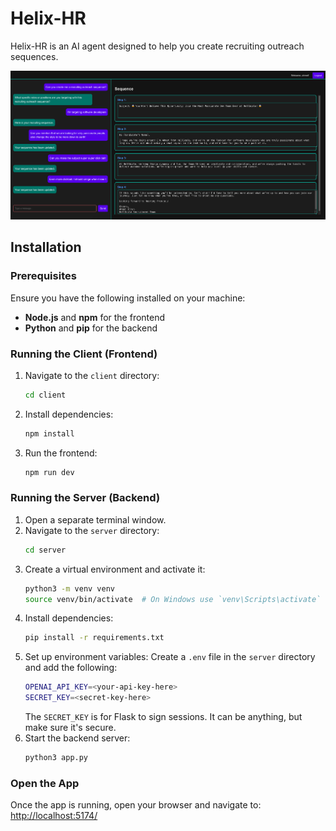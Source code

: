 # Helix-HR

Helix-HR is an AI agent designed to help you create recruiting outreach sequences.

![Helix-HR](/images/helix-hr.png)

## Installation

### Prerequisites
Ensure you have the following installed on your machine:
- **Node.js** and **npm** for the frontend
- **Python** and **pip** for the backend

### Running the Client (Frontend)
1. Navigate to the `client` directory:
   ```sh
   cd client
   ```
2. Install dependencies:
   ```sh
   npm install
   ```
3. Run the frontend:
   ```sh
   npm run dev
   ```

### Running the Server (Backend)
1. Open a separate terminal window.
2. Navigate to the `server` directory:
   ```sh
   cd server
   ```
3. Create a virtual environment and activate it:
   ```sh
   python3 -m venv venv
   source venv/bin/activate  # On Windows use `venv\Scripts\activate`
   ```
4. Install dependencies:
   ```sh
   pip install -r requirements.txt
   ```
5. Set up environment variables:
   Create a `.env` file in the `server` directory and add the following:
   ```sh
   OPENAI_API_KEY=<your-api-key-here>
   SECRET_KEY=<secret-key-here>
   ```
   The `SECRET_KEY` is for Flask to sign sessions. It can be anything, but make sure it's secure.
6. Start the backend server:
   ```sh
   python3 app.py
   ```

### Open the App
Once the app is running, open your browser and navigate to:
   [http://localhost:5174/](http://localhost:5174/)
